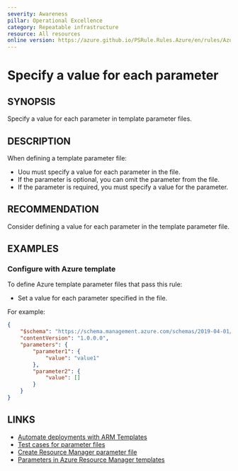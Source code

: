 ```yaml
---
severity: Awareness
pillar: Operational Excellence
category: Repeatable infrastructure
resource: All resources
online version: https://azure.github.io/PSRule.Rules.Azure/en/rules/Azure.Template.ParameterValue/
---
```


# Specify a value for each parameter

## SYNOPSIS

Specify a value for each parameter in template parameter files.

## DESCRIPTION

When defining a template parameter file:

- Uou must specify a value for each parameter in the file.
- If the parameter is optional, you can omit the parameter from the file.
- If the parameter is required, you must specify a value for the parameter.

## RECOMMENDATION

Consider defining a value for each parameter in the template parameter file.

## EXAMPLES

### Configure with Azure template

To define Azure template parameter files that pass this rule:

- Set a value for each parameter specified in the file.

For example:

```json
{
    "$schema": "https://schema.management.azure.com/schemas/2019-04-01/deploymentParameters.json#",
    "contentVersion": "1.0.0.0",
    "parameters": {
        "parameter1": {
            "value": "value1"
        },
        "parameter2": {
            "value": []
        }
    }
}
```

## LINKS

- [Automate deployments with ARM Templates](https://learn.microsoft.com/azure/architecture/framework/devops/automation-infrastructure#automate-deployments-with-arm-templates)
- [Test cases for parameter files](https://learn.microsoft.com/azure/azure-resource-manager/templates/parameter-file-test-cases#parameters-must-contain-values)
- [Create Resource Manager parameter file](https://learn.microsoft.com/azure/azure-resource-manager/templates/parameter-files)
- [Parameters in Azure Resource Manager templates](https://learn.microsoft.com/azure/azure-resource-manager/templates/template-parameters)
